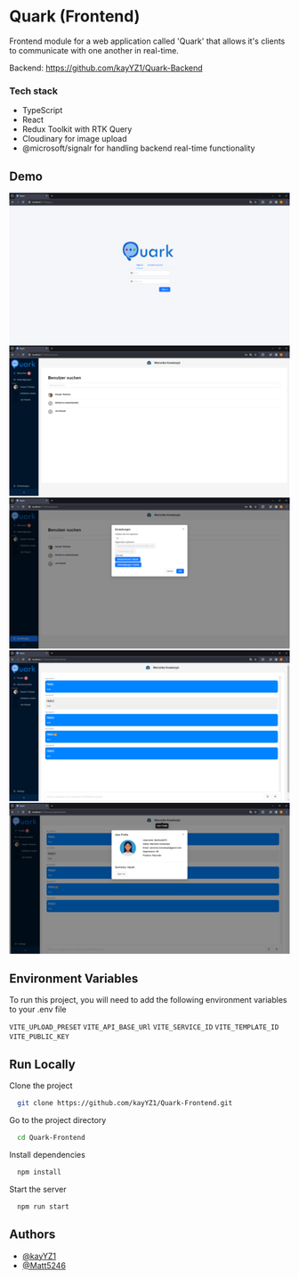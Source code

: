 
# Quark (Frontend)

Frontend module for a web application called 'Quark' that allows it's clients to communicate with one another in real-time.

Backend: https://github.com/kayYZ1/Quark-Backend

### Tech stack
- TypeScript
- React
- Redux Toolkit with RTK Query
- Cloudinary for image upload
- @microsoft/signalr for handling backend real-time functionality

## Demo
![Image Alt text](/images/login.png)
![Image Alt text](/images/main.png)
![Image Alt text](/images/options.png)
![Image Alt text](/images/chat.png)
![Image Alt text](/images/profile.png)


## Environment Variables

To run this project, you will need to add the following environment variables to your .env file

`VITE_UPLOAD_PRESET`
`VITE_API_BASE_URl`
`VITE_SERVICE_ID`
`VITE_TEMPLATE_ID`
`VITE_PUBLIC_KEY`


## Run Locally

Clone the project

```bash
  git clone https://github.com/kayYZ1/Quark-Frontend.git
```

Go to the project directory

```bash
  cd Quark-Frontend
```

Install dependencies

```bash
  npm install
```

Start the server

```bash
  npm run start
```


## Authors

- [@kayYZ1](https://www.github.com/kayYZ1)
- [@Matt5246](https://www.github.com/Matt5246)

